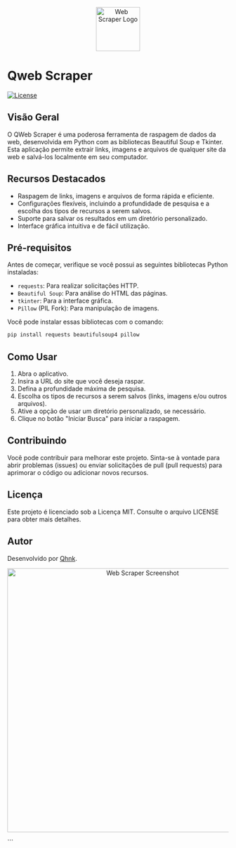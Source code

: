 <p align="center">
  <img src="logo.png" alt="Web Scraper Logo" width="100" height="100">
</p>

# Qweb Scraper

[![License](https://img.shields.io/badge/License-MIT-blue.svg)](LICENSE)

## Visão Geral

O QWeb Scraper é uma poderosa ferramenta de raspagem de dados da web, desenvolvida em Python com as bibliotecas Beautiful Soup e Tkinter. Esta aplicação permite extrair links, imagens e arquivos de qualquer site da web e salvá-los localmente em seu computador.

## Recursos Destacados

- Raspagem de links, imagens e arquivos de forma rápida e eficiente.
- Configurações flexíveis, incluindo a profundidade de pesquisa e a escolha dos tipos de recursos a serem salvos.
- Suporte para salvar os resultados em um diretório personalizado.
- Interface gráfica intuitiva e de fácil utilização.

## Pré-requisitos

Antes de começar, verifique se você possui as seguintes bibliotecas Python instaladas:

- `requests`: Para realizar solicitações HTTP.
- `Beautiful Soup`: Para análise do HTML das páginas.
- `tkinter`: Para a interface gráfica.
- `Pillow` (PIL Fork): Para manipulação de imagens.

Você pode instalar essas bibliotecas com o comando:

```bash
pip install requests beautifulsoup4 pillow
```
## Como Usar

1. Abra o aplicativo.
2. Insira a URL do site que você deseja raspar.
3. Defina a profundidade máxima de pesquisa.
4. Escolha os tipos de recursos a serem salvos (links, imagens e/ou outros arquivos).
5. Ative a opção de usar um diretório personalizado, se necessário.
6. Clique no botão "Iniciar Busca" para iniciar a raspagem.


## Contribuindo
Você pode contribuir para melhorar este projeto. Sinta-se à vontade para abrir problemas (issues) ou enviar solicitações de pull (pull requests) para aprimorar o código ou adicionar novos recursos.

## Licença
Este projeto é licenciado sob a Licença MIT. Consulte o arquivo LICENSE para obter mais detalhes.

## Autor
Desenvolvido por [Qhnk](https://github.com/Qhnk).

<p align="center">
  <img src="screenshot.png" alt="Web Scraper Screenshot" width="600">
</p>
```
